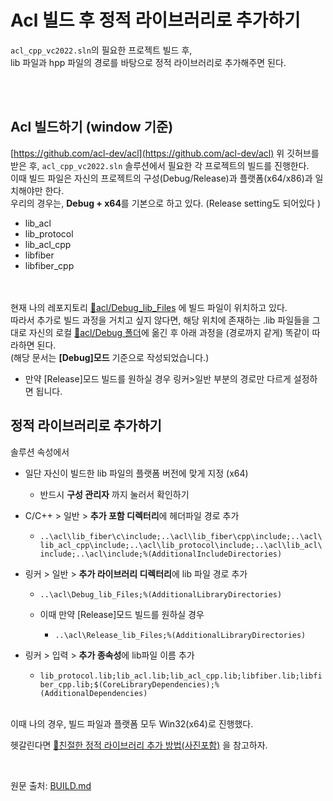 # Acl 빌드 후 정적 라이브러리로 추가하기

`acl_cpp_vc2022.sln`의 필요한 프로젝트 빌드 후, <br>
lib 파일과 hpp 파일의 경로를 바탕으로 정적 라이브러리로 추가해주면 된다. <br><br>

<br>


## Acl 빌드하기 (window 기준)
[https://github.com/acl-dev/acl](https://github.com/acl-dev/acl)
위 깃허브를 받은 후, `acl_cpp_vc2022.sln` 솔루션에서 필요한 각 프로젝트의 빌드를 진행한다. <br>
이때 빌드 파일은 자신의 프로젝트의 구성(Debug/Release)과 플랫폼(x64/x86)과 일치해야만 한다. <br>
우리의 경우는, **Debug + x64**를 기본으로 하고 있다. (Release setting도 되어있다 )<br>

* lib_acl
* lib_protocol
* lib_acl_cpp
* libfiber
* libfiber_cpp

<br><br>
현재 나의 레포지토리 [📁acl/Debug_lib_Files](../acl/Debug_lib_Files) 에 빌드 파일이 위치하고 있다. <br>
따라서 추가로 빌드 과정을 거치고 싶지 않다면, 해당 위치에 존재하는 .lib 파일들을 그대로 자신의 로컬 [📁acl/Debug 폴더](../acl/Debug)에 옮긴 후 아래 과정을 (경로까지 같게) 똑같이 따라하면 된다. <br>
(해당 문서는 **[Debug]모드** 기준으로 작성되었습니다.)
- 만약 [Release]모드 빌드를 원하실 경우 링커>일반 부분의 경로만 다르게 설정하면 됩니다.



## 정적 라이브러리로 추가하기
솔루션 속성에서 
* 일단 자신이 빌드한 lib 파일의 플랫폼 버전에 맞게 지정 (x64)
  + 반드시 **구성 관리자** 까지 눌러서 확인하기

* C/C++ > 일반 > **추가 포함 디렉터리**에 헤더파일 경로 추가
  + `..\acl\lib_fiber\c\include;..\acl\lib_fiber\cpp\include;..\acl\lib_acl_cpp\include;..\acl\lib_protocol\include;..\acl\lib_acl\include;..\acl\include;%(AdditionalIncludeDirectories)`


* 링커 > 일반 > **추가 라이브러리 디렉터리**에 lib 파일 경로 추가
  + `..\acl\Debug_lib_Files;%(AdditionalLibraryDirectories)`
 
  + 이때 만약 [Release]모드 빌드를 원하실 경우
    * `..\acl\Release_lib_Files;%(AdditionalLibraryDirectories)`

* 링커 > 입력 > **추가 종속성**에 lib파일 이름 추가
  + `lib_protocol.lib;lib_acl.lib;lib_acl_cpp.lib;libfiber.lib;libfiber_cpp.lib;$(CoreLibraryDependencies);%(AdditionalDependencies)`


<br>
이때 나의 경우, 빌드 파일과 플랫폼 모두 Win32(x64)로 진행했다. <br>


헷갈린다면 [📄친절한 정적 라이브러리 추가 방법(사진포함)](./HowToAddCPPStaticLibrary.md) 을 참고하자.

<br>

원문 출처: [BUILD.md](https://github.com/acl-dev/acl/blob/master/BUILD.md)
